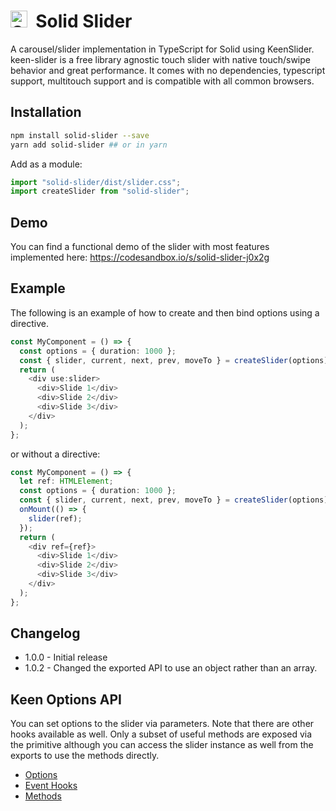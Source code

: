 # <img width="27px" src="https://github.com/solidjs/solid-site/raw/master/src/assets/logo.png" alt="Solid logo"> &nbsp;Solid Slider

A carousel/slider implementation in TypeScript for Solid using KeenSlider. keen-slider is a free library agnostic touch slider with native touch/swipe behavior and great performance. It comes with no dependencies, typescript support, multitouch support and is compatible with all common browsers.

## Installation

```bash
npm install solid-slider --save
yarn add solid-slider ## or in yarn
```

Add as a module:

```ts
import "solid-slider/dist/slider.css";
import createSlider from "solid-slider";
```

## Demo

You can find a functional demo of the slider with most features implemented here: https://codesandbox.io/s/solid-slider-j0x2g

## Example

The following is an example of how to create and then bind options using a directive.

```ts
const MyComponent = () => {
  const options = { duration: 1000 };
  const { slider, current, next, prev, moveTo } = createSlider(options);
  return (
    <div use:slider>
      <div>Slide 1</div>
      <div>Slide 2</div>
      <div>Slide 3</div>
    </div>
  );
};
```

or without a directive:

```ts
const MyComponent = () => {
  let ref: HTMLElement;
  const options = { duration: 1000 };
  const { slider, current, next, prev, moveTo } = createSlider(options);
  onMount(() => {
    slider(ref);
  });
  return (
    <div ref={ref}>
      <div>Slide 1</div>
      <div>Slide 2</div>
      <div>Slide 3</div>
    </div>
  );
};
```

## Changelog

- 1.0.0 - Initial release
- 1.0.2 - Changed the exported API to use an object rather than an array.

## Keen Options API

You can set options to the slider via parameters. Note that there are other hooks available as well. Only a subset of useful methods are exposed via the primitive although you can access the slider instance as well from the exports to use the methods directly.

- [Options](https://keen-slider.io/api/#options)
- [Event Hooks](https://keen-slider.io/api/#event-hooks)
- [Methods](https://keen-slider.io/api/#methods)
